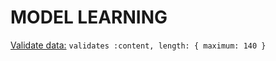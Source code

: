 # MODEL LEARNING 

[Validate data:](http://guides.rubyonrails.org/active_record_validations.html)
`validates :content, length: { maximum: 140 }`
